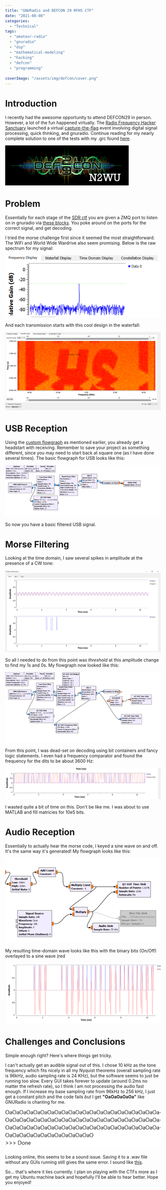 ```yaml
---
title: "GNURadio and DEFCON 29 RFHS CTF"
date: "2021-08-08"
categories:
  - "Technical"
tags:
  - "amateur-radio"
  - "gnuradio"
  - "dsp"
  - "mathematical-modeling"
  - "hacking"
  - "defcon"
  - "programming"

coverImage: "/assets/img/defcon/cover.png"
---
```

# Introduction

I recently had the awesome opportunity to attend DEFCON29 in person. However, a lot of the fun happened virtually. The [Radio Frequency Hacker Sanctuary](https://rfhackers.com/) launched a virtual [capture-the-flag](https://forum.defcon.org/node/236762) event involving digital signal processing, quick thinking, and gnuradio. Continue reading for my nearly complete solution to one of the tests with my .grc found [here](https://github.com/N2WU/RF_CTF).

![Title Image](/assets/img/defcon/cover.png)

# Problem

Essentially for each stage of the [SDR ctf](https://github.com/rfhs/rfhs-wiki/wiki/RF-CTF-SoftwareDefinedRadio-Challenges) you are given a ZMQ port to listen on in gnuradio via [these blocks](https://github.com/rfhs/rfctf-sdr-tools). You poke around on the ports for the correct signal, and get decoding.

I tried the morse challenge first since it seemed the most straightforward. The WiFi and World Wide Wardrive also seem promising. Below is the raw spectrum for my signal:

![CW_Spectrum](/assets/img/defcon/spectrum.png)

And each transmission starts with this cool design in the waterfall:

![Waterfall](/assets/img/defcon/waterfall_1.png)

# USB Reception

Using the [custom flowgraph](https://github.com/rfhs/rfctf-sdr-tools) as mentioned earlier, you already get a headstart with receiving. Remember to save your project as something different, since you may need to start back at square one (as I have done several times). The basic flowgraph for USB looks like this:

![CW_Spectrum](/assets/img/defcon/grc.png)

So now you have a basic filtered USB signal.

# Morse Filtering

Looking at the time domain, I saw several spikes in amplitude at the presence of a CW tone:

![CW_Time](/assets/img/defcon/cw_time_1.png)

So all I needed to do from this point was _threshold_ at this amplitude change to find my 1s and 0s. My flowgraph now looked like this:

![CW_Flow](/assets/img/defcon/cw_flow.png)

From this point, I was dead-set on decoding using bit containers and fancy logic statements. I even had a frequency comparator and found the frequency for the dits to be about 3600 Hz:

![CW_Comp](/assets/img/defcon/cw_comp.png)

I wasted quite a bit of time on this. Don't be like me. I was about to use MATLAB and fill matricies for 10e5 bits.

# Audio Reception

Essentially to actually hear the morse code, I keyed a sine wave on and off. It's the same way it's generated! My flowgraph looks like this:

![CW_Key_flow](/assets/img/defcon/cw_key_flow.png)

My resulting time-domain wave looks like this with the binary bits (On/Off) overlayed to a sine wave (red

![CW_Key_flow](/assets/img/defcon/cw_key_wave.png)



# Challenges and Conclusions

Simple enough right? Here's where things get tricky.

I can't actually get an audible signal out of this. I chose 10 kHz as the tone frequency which fits nicely in all my Nyquist theorems (overall sampling rate is 96kHz, audio sampling rate is 24 KHz), but the software seems to just be running too slow. Every GUI takes forever to update (around 0.2ms no matter the refresh rate), so I think I am not processing the audio fast enough. If I increase my base sampling rate from 96kHz to 256 kHz, I just get a constant pitch and the code fails _but_ I get **"OaOaOaOaOa"** like GNURadio is chanting for me.

![Error Message?](/assets/img/defcon/Oa.png)

Looking online, this seems to be a sound issue. Saving it to a .wav file without any GUIs running still gives the same error. I sound like [this](https://github.com/N2WU/RF_CTF/blob/main/sound.wav).

So... that's where it lies currently. I plan on playing with the CTFs more as I get my Ubuntu machine back and hopefully I'll be able to hear better. Hope you enjoyed!
